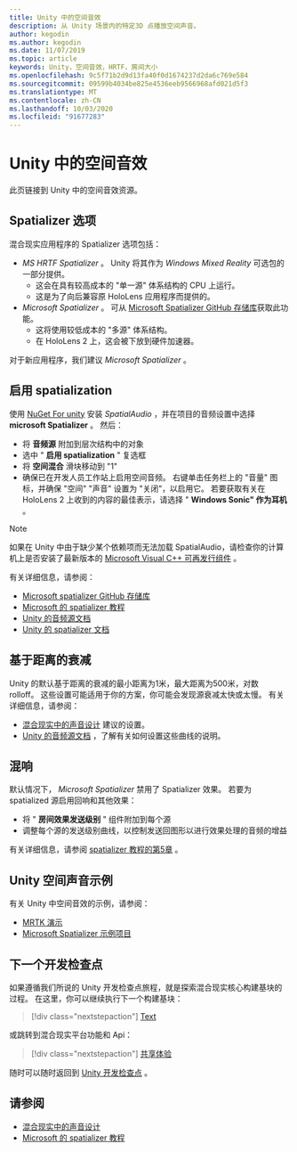 ```yaml
---
title: Unity 中的空间音效
description: 从 Unity 场景内的特定3D 点播放空间声音。
author: kegodin
ms.author: kegodin
ms.date: 11/07/2019
ms.topic: article
keywords: Unity，空间音效，HRTF，房间大小
ms.openlocfilehash: 9c5f71b2d9d13fa40f0d1674237d2da6c769e584
ms.sourcegitcommit: 09599b4034be825e4536eeb9566968afd021d5f3
ms.translationtype: MT
ms.contentlocale: zh-CN
ms.lasthandoff: 10/03/2020
ms.locfileid: "91677283"
---
```

# <a name="spatial-sound-in-unity"></a>Unity 中的空间音效

此页链接到 Unity 中的空间音效资源。

## <a name="spatializer-options"></a>Spatializer 选项
混合现实应用程序的 Spatializer 选项包括：
* *MS HRTF Spatializer* 。 Unity 将其作为 *Windows Mixed Reality* 可选包的一部分提供。
  * 这会在具有较高成本的 "单一源" 体系结构的 CPU 上运行。
  * 这是为了向后兼容原 HoloLens 应用程序而提供的。
* *Microsoft Spatializer* 。 可从 [Microsoft Spatializer GitHub 存储库](https://github.com/microsoft/spatialaudio-unity)获取此功能。
  * 这将使用较低成本的 "多源" 体系结构。
  * 在 HoloLens 2 上，这会被下放到硬件加速器。

对于新应用程序，我们建议 *Microsoft Spatializer* 。

## <a name="enable-spatialization"></a>启用 spatialization

使用 [NuGet For unity](https://github.com/GlitchEnzo/NuGetForUnity/releases/latest) 安装 _SpatialAudio_ ，并在项目的音频设置中选择 **microsoft Spatializer** 。 然后：
* 将 **音频源** 附加到层次结构中的对象
* 选中 " **启用 spatialization** " 复选框
* 将 **空间混合** 滑块移动到 "1"
* 确保已在开发人员工作站上启用空间音频。 右键单击任务栏上的 "音量" 图标，并确保 "空间" "声音" 设置为 "关闭"，以启用它。 若要获取有关在 HoloLens 2 上收到的内容的最佳表示，请选择 " **Windows Sonic" 作为耳机** 。

>[!NOTE]
>如果在 Unity 中由于缺少某个依赖项而无法加载 SpatialAudio，请检查你的计算机上是否安装了最新版本的 [Microsoft Visual C++ 可再发行组件](https://support.microsoft.com/en-us/help/2977003/the-latest-supported-visual-c-downloads) 。

有关详细信息，请参阅：
* [Microsoft spatializer GitHub 存储库](https://github.com/microsoft/spatialaudio-unity)
* [Microsoft 的 spatializer 教程](tutorials/unity-spatial-audio-ch1.md)
* [Unity 的音频源文档](https://docs.unity3d.com/2019.3/Documentation/Manual/class-AudioSource.html)
* [Unity 的 spatializer 文档](https://docs.unity3d.com/Manual/VRAudioSpatializer.html)

## <a name="distance-based-attenuation"></a>基于距离的衰减
Unity 的默认基于距离的衰减的最小距离为1米，最大距离为500米，对数 rolloff。 这些设置可能适用于你的方案，你可能会发现源衰减太快或太慢。 有关详细信息，请参阅：
* [混合现实中的声音设计](../../design/spatial-sound-design.md) 建议的设置。
* [Unity 的音频源文档](https://docs.unity3d.com/2019.3/Documentation/Manual/class-AudioSource.html) ，了解有关如何设置这些曲线的说明。

## <a name="reverb"></a>混响
默认情况下， _Microsoft Spatializer_ 禁用了 Spatializer 效果。 若要为 spatialized 源启用回响和其他效果：
* 将 " **房间效果发送级别** " 组件附加到每个源
* 调整每个源的发送级别曲线，以控制发送回图形以进行效果处理的音频的增益

有关详细信息，请参阅 [spatializer 教程的第5章](tutorials/unity-spatial-audio-ch5.md) 。

## <a name="unity-spatial-sound-examples"></a>Unity 空间声音示例
有关 Unity 中空间音效的示例，请参阅：
* [MRTK 演示](https://github.com/microsoft/MixedRealityToolkit-Unity/tree/mrtk_release/Assets/MixedRealityToolkit.Examples/Demos/Audio)
* [Microsoft Spatializer 示例项目](https://github.com/microsoft/spatialaudio-unity/tree/master/Samples/MicrosoftSpatializerSample)

## <a name="next-development-checkpoint"></a>下一个开发检查点

如果遵循我们所说的 Unity 开发检查点旅程，就是探索混合现实核心构建基块的过程。 在这里，你可以继续执行下一个构建基块：

> [!div class="nextstepaction"]
> [Text](text-in-unity.md)

或跳转到混合现实平台功能和 Api：

> [!div class="nextstepaction"]
> [共享体验](shared-experiences-in-unity.md)

随时可以随时返回到 [Unity 开发检查点](unity-development-overview.md#2-core-building-blocks) 。

## <a name="see-also"></a>请参阅
* [混合现实中的声音设计](../../design/spatial-sound-design.md)
* [Microsoft 的 spatializer 教程](tutorials/unity-spatial-audio-ch1.md)
